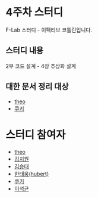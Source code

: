 # 4주차 스터디

F-Lab 스터디 - 이펙티브 코틀린입니다.

## 스터디 내용
2부 코드 설계 - 4장 추상화 설계

## 대한 문서 정리 대상
  - [theo](https://github.com/theo-f-lab)
  - [쿠키](https://github.com/hello-jiwon)

# 스터디 참여자
- [theo](https://github.com/theo-f-lab)
- [김지원](https://github.com/jiwondev)
- [김승태](https://github.com/soongjamm)
- [한태웅(hubert)](https://github.com/f-lab-hubert)
- [쿠키](https://github.com/hello-jiwon)
- [이석균](https://github.com/Saerang)
